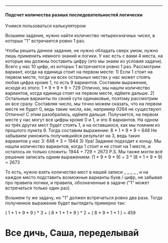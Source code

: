 ***
#### Подсчет количества разных последовательностей логически

Учимся пользоваться калькулятором

Возьмем задание, нужно найти количество четырехзначных чисел, в которых "1" встречается ровно 1 раз.

Чтобы решить данное задание, не нужно обладать сверх умом, нужно лишь применить немного знаний и логики.  У нас есть с вами 4 места, на которые мы должны поставить цифру (это мы знаем из условия задачи). Всего у нас 10 цифр, из которых 1 встречается ровно 1 раз. Рассмотрим вариант, когда на единица стоит на первом месте:
	1) Если 1 стоит на первом месте, тогда на всех остальных местах у нас может стоять любая цифра кроме 1, то есть 9 вариантов. Составим выражение, исходя из этого:
			1 * 9 * 9 * 9 = 729
		Отлично, мы нашли количество вариантов, когда единица стоит на первом месте, идёмте дальше. 
	2) Остальные варианты по своей сути одинаковые, поэтому рассмотрим их все сразу. Составляя число, мы точно можем сказать, что на первом месте не будет 0, ведь такие числа, как, например 0264 не существуют. Отлично! С этим разобрались, идёмте дальше. Получается, на первом месте у нас могут все цифры кроме 0 и 1, и это 8 вариантов. На одном из трёх других мест будет стоять 1, а на оставшихся, как мы помним из прошлого пункта 9. Тогда составим выражение:
			8 * 1 * 9 * 9 = 648
		 Не забываем умножить получившийся результат на 3, ведь таких вариантов у нас 3:
			 648 * 3 = 1944	
	 3) Ура! Задание подходит к концу. Мы нашли количество вариантов, когда 1 стоит и не стоит на 1 месте, и осталось их только сложить:
			 1944 + 729 = 2673
	  P.S. Мы также могли всё решение записать одним выражением: 
		  (1 * 9 * 9 * 9) + 3 * (8 * 1 * 9 * 9) = 2673

То есть, нужно взять количество мест в нашей записи _ _ _ _ , и на каждое место подставить возможные варианты букв / цифр, не забывая про правила логики, и правила, обозначенные в задаче ("1" может встречаться только один раз).

Возьмем ту же задачу, но "1" должен встречаться ровно два раза. Тогда полученное выражение будет выглядеть примерно так:

( 1 * 1 * 9 * 9 ) * 3 + ( 8 * 1 * 1 * 9 ) * 2 + ( 8 * 9 * 1 * 1 ) = 459


# Все дичь, Саша, переделывай